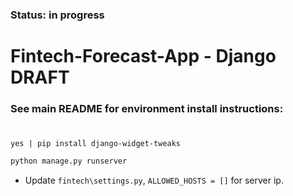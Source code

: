 ### Status: **in progress**
#
# Fintech-Forecast-App - Django DRAFT

### See main README for environment install instructions:
# 
```yes | pip install django-widget-tweaks```

```bash
python manage.py runserver
```
* Update `fintech\settings.py`, `ALLOWED_HOSTS = []` for server ip.